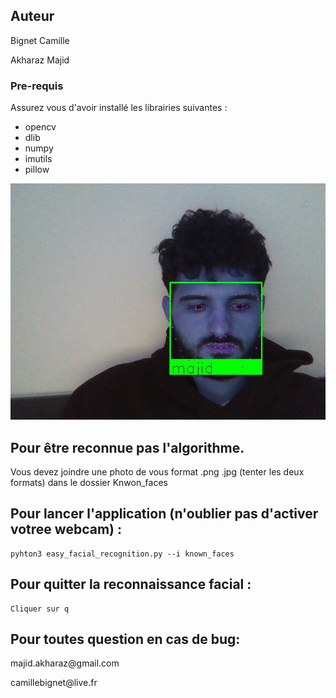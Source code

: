 
## Auteur

<p> Bignet Camille </p> 
<p> Akharaz Majid </p>

### Pre-requis

Assurez vous d'avoir installé les librairies suivantes :

- opencv
- dlib
- numpy
- imutils
- pillow

![Image](detection.jpg "google logo")

## Pour être reconnue pas l'algorithme.
Vous devez joindre une photo de vous format .png .jpg (tenter les deux formats) dans le dossier Knwon_faces



## Pour lancer l'application (n'oublier pas d'activer votree webcam) :
```
pyhton3 easy_facial_recognition.py --i known_faces
```

## Pour quitter la reconnaissance facial :
```
Cliquer sur q
```


## Pour toutes question en cas de bug:

<p> majid.akharaz@gmail.com </p>
<p> camillebignet@live.fr </p>
